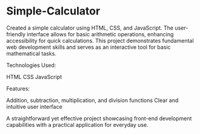 # Simple-Calculator
Created a simple calculator using HTML, CSS, and JavaScript. The user-friendly interface allows for basic arithmetic operations, enhancing accessibility for quick calculations. This project demonstrates fundamental web development skills and serves as an interactive tool for basic mathematical tasks.

Technologies Used:

HTML
CSS
JavaScript

Features:

Addition, subtraction, multiplication, and division functions
Clear and intuitive user interface

A straightforward yet effective project showcasing front-end development capabilities with a practical application for everyday use.
